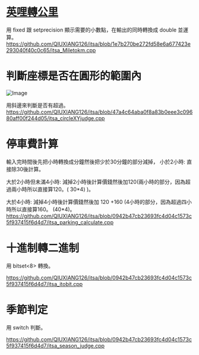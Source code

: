 # [英哩轉公里](./itsa_Miletokm.cpp)
用 fixed 跟 setprecision 顯示需要的小數點，在輸出的同時轉換成 double 並運算。
<https://github.com/QIUXIANG126/itsa/blob/1e7b270be272fd58e6a677423e293040f40c0c65/itsa_Miletokm.cpp>

# 判斷座標是否在圓形的範圍內
![Image](https://user-images.githubusercontent.com/127104134/224534435-0f250f6a-29b3-4b0a-b30a-f6736cd592d8.png)

用斜邊來判斷是否有超過。
<https://github.com/QIUXIANG126/itsa/blob/47a4c64aba0f8a83b0eee3c09680aff00f244d05/itsa_circleXYjudge.cpp>

# 停車費計算
輸入完時間後先把小時轉換成分鐘然後把少於30分鐘的部分減掉，
小於2小時:  直接除30後計算。

大於2小時但未滿4小時:  減掉2小時後計算價錢然後加120(兩小時的部分，因為超過兩小時所以直接算120。( 30\*4) )。

大於4小時:  減掉4小時後計算價錢然後加 120 +160 (4小時的部分，因為超過四小時所以直接算160。 (40\*4)。
<https://github.com/QIUXIANG126/itsa/blob/0942b47cb23693fc4d04c1573c5f937415f6d4d7/itsa_parking_calculate.cpp>

# 十進制轉二進制
用 bitset<8>  轉換。

<https://github.com/QIUXIANG126/itsa/blob/0942b47cb23693fc4d04c1573c5f937415f6d4d7/itsa_itobit.cpp>

#  季節判定
用 switch 判斷。

<https://github.com/QIUXIANG126/itsa/blob/0942b47cb23693fc4d04c1573c5f937415f6d4d7/itsa_season_judge.cpp>

